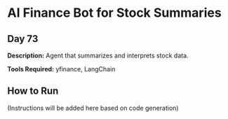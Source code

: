 # AI Finance Bot for Stock Summaries

## Day 73

**Description:** Agent that summarizes and interprets stock data.

**Tools Required:** yfinance, LangChain

## How to Run

(Instructions will be added here based on code generation)

